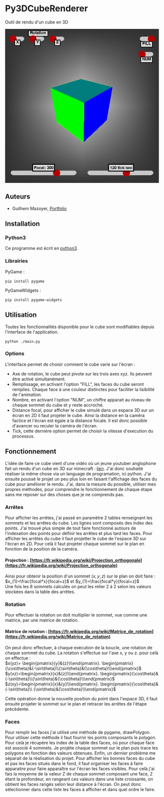 # Py3DCubeRenderer
Outil de rendu d'un cube en 3D

![Preview](./assets/screen.jpg)

## Auteurs
 - Guilhem Mazoyer, [Portfolio](https://guilhem.iruka.fr)

## Installation

### Python3

Ce programme est écrit en [python3](https://www.python.org/downloads/).

### Librairies

PyGame :
```
pip install pygame
```

PyGameWidgets :
```
pip install pygame-widgets
```

## Utilisation

Toutes les fonctionnalités disponible pour le cube sont modifiables depuis l'interface de l'application.
```
python ./main.py
```

### Options
L'interface permet de choisir comment le cube varie sur l'écran :
- Axe de rotation, le cube peut pivote sur les trois axes xyz. Ils peuvent être activé simultanément.
- Remplissage, en activant l'option "FILL", les faces du cube seront remplies. Chaque face à une couleur distinctes pour faciliter la lisibilité de l'animation.
- Nombre, en activant l'option "NUM", un chiffre apparait au niveau de chaque sommet du cube et y reste accroché.
- Distance focal, pour afficher le cube simulé dans un espace 3D sur un écran en 2D il faut projeter le cube. Ainsi la distance en la caméra factice et l'écran est égale à la distance focale. Il est donc possible d'avancer ou reculer la caméra de l'écran.
- Tick, cette dernière option permet de choisir la vitesse d'execution du processus.

## Fonctionnement
L'idée de faire ce cube vient d'une vidéo où un jeune youtuber anglophone fait un rendu d'un cube en 3D sur minecraft : [lien](https://youtu.be/hFRlnNci3Rs). J'ai donc souhaité réaliser la même chose via un language de programation, ici python. J'ai ensuite poussé le projet un peu plus loin en faisant l'affichage des faces du cube pour améliorer le rendu. J'ai, dans la mesure du possible, utiliser mes propres méthodes, pour comprendre le fonctionnement de chaque étape sans me reposer sur des choses que je ne comprends pas.

### Arrêtes
Pour afficher les arrêtes, j'ai passé en paramètre 2 tables renseignant les sommets et les arrêtes du cube. Les lignes sont composés des index des points. J'ai trouvé plus simple de tout faire fonctionné autours de l'indexation des points pour définir les arrêtes et plus tard les faces.
Pour afficher les arrêtes du cube il faut projetter le cube de l'espace 3D sur l'écran en 2D. Pour celà il faut projeter chaque sommet sur le plan en fonction de la position de la caméra.
#### Projection : [https://fr.wikipedia.org/wiki/Projection_orthogonale](https://fr.wikipedia.org/wiki/Projection_orthogonale)
Ainsi pour obtenir la position d'un sommet $(x,y,z)$ sur le plan on doit faire :
<br/>$x_{1}=\frac{focal*x}{focal+z}$ et $y_{1}=\frac{focal*y}{focal+z}$ <br/>
Une fois les 8 sommets calculés on peut les relier 2 à 2 selon les valeurs stockées dans la table des arrêtes.

### Rotation
Pour effectuer la rotation on doit multiplier le sommet, vue comme une matrice, par une matrice de rotation.
#### Matrice de rotation : [https://fr.wikipedia.org/wiki/Matrice_de_rotation](https://fr.wikipedia.org/wiki/Matrice_de_rotation)
On peut donc effectuer, à chaque exécution de la boucle, une rotation de chaque sommet du cube. La rotation s'effectue sur l'axe x, y ou z. pour celà on effectue :
<br/>$x(yz)=
\begin{pmatrix}{y}&{z}\\\end{pmatrix}.
\begin{pmatrix}{\cos\theta}&{-\sin\theta}\\{\sin\theta}&{\cos\theta}\\\end{pmatrix}$ &emsp;&emsp;
$y(xz)=\begin{pmatrix}{x}&{z}\\\end{pmatrix}.
\begin{pmatrix}{\cos\theta}&{-\sin\theta}\\{\sin\theta}&{\cos\theta}\\\end{pmatrix}$ &emsp;&emsp;
$z(xy)=\begin{pmatrix}{x}&{y}\\\end{pmatrix}.
\begin{pmatrix}{\cos\theta}&{-\sin\theta}\\
{\sin\theta}&{\cos\theta}\\\end{pmatrix}$<br/>

Cette opération donne la nouvelle position du point dans l'espace 3D, il faut ensuite projeter le sommet sur le plan et retracer les arrêtes de l'étape précédente.

### Faces
Pour remplir les faces j'ai utilisé une méthode de pygame, drawPolygon. Pour utiliser cette méthode il faut fournir les points composants le polygon. Pour celà je récupère les index de la table des faces, où pour chaque face est associé 4 sommets. Je projète chaque sommet sur le plan puis trace les polygons en fonction des valeurs obtenues. Enfin, un dernier problème me séparait de la réalisation du projet. Pour afficher les bonnes faces du cube et pas les faces situés dans le fond, il faut organiser les faces à faire apparaitre pour faire apparaître sur l'écran les faces visibles. Pour celà j'ai fais la moyenne de la valeur Z de chaque sommet composant une face, Z étant la profondeur, en rangeant ces valeurs dans une liste croissante, on obtient les faces rangés selon leur distance à l'écran. On peut donc sélectionner dans cette liste les faces à afficher et dans quel ordre le faire. 
